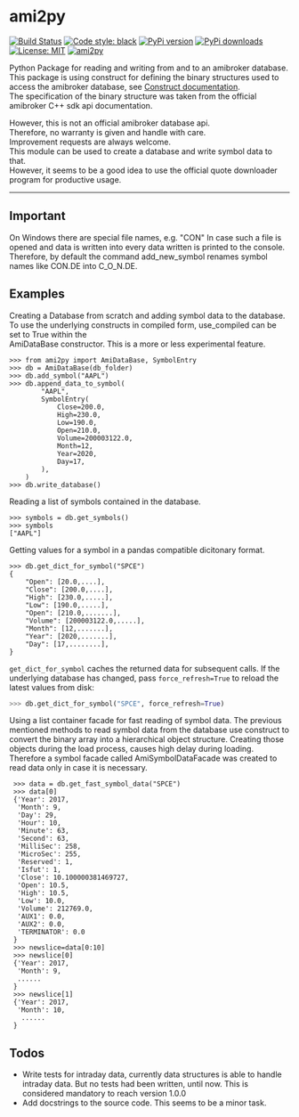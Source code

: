  ami2py
==========================

[![Build Status](https://travis-ci.org/F2011B/ami2py.svg?branch=master)](https://travis-ci.org/F2011B/ami2py)
[![Code style: black](https://img.shields.io/badge/code%20style-black-000000.svg)](https://github.com/psf/black)
[![PyPi version](https://pypip.in/v/ami2py/badge.png)](https://crate.io/packages/ami2py/)
[![PyPi downloads](https://pypip.in/d/ami2py/badge.png)](https://crate.io/packages/ami2py/)
[![License: MIT](https://img.shields.io/badge/License-MIT-yellow.svg)](https://opensource.org/licenses/MIT)
[![ami2py](https://snyk.io/advisor/python/ami2py/badge.svg)](https://snyk.io/advisor/python/ami2py)

Python Package for reading and writing from and to an amibroker database.<br/>
This package is using construct for defining the binary structures used to access the amibroker database, 
see [Construct documentation](https://construct.readthedocs.io/en/latest/). <br/>
The specification of the binary structure was taken from the official amibroker C++ sdk api documentation.

However, this is not an official amibroker database api. <br/> 
Therefore, no warranty is given and handle with care. <br/>
Improvement requests are always welcome.<br/>
This module can be used to create a database and write symbol data to that. <br/> 
However, it seems to be a good idea to use the official quote downloader program for productive usage.<br/>
__________________________________________________


Important
---------
On Windows there are special file names, e.g. "CON"
In case such a file is opened and data is written into every data written 
is printed to the console.
Therefore, by default the command add_new_symbol renames symbol names like CON.DE into C_O_N.DE.

Examples
---------

Creating a Database from scratch and adding symbol data to the database.
To use the underlying constructs in compiled form, use_compiled can be set to True within the  
AmiDataBase constructor. This is a more or less experimental feature.

    >>> from ami2py import AmiDataBase, SymbolEntry
    >>> db = AmiDataBase(db_folder)
    >>> db.add_symbol("AAPL")    
    >>> db.append_data_to_symbol(
            "AAPL",
            SymbolEntry(
                Close=200.0,
                High=230.0,
                Low=190.0,
                Open=210.0,
                Volume=200003122.0,
                Month=12,
                Year=2020,
                Day=17,
            ),
        )
    >>> db.write_database()

Reading a list of symbols contained in the database.

    >>> symbols = db.get_symbols()
    >>> symbols
    ["AAPL"]

Getting values for a symbol in a pandas compatible dicitonary format.

    >>> db.get_dict_for_symbol("SPCE")
    {
        "Open": [20.0,....],
        "Close": [200.0,....],
        "High": [230.0,.....],
        "Low": [190.0,.....],
        "Open": [210.0,.......],
        "Volume": [200003122.0,.....],
        "Month": [12,.......],
        "Year": [2020,.......],
        "Day": [17,........],
    }

`get_dict_for_symbol` caches the returned data for subsequent calls. If the
underlying database has changed, pass `force_refresh=True` to reload the latest
values from disk:

```python
>>> db.get_dict_for_symbol("SPCE", force_refresh=True)
```

Using a list container facade for fast reading of symbol data. 
The previous mentioned methods to read symbol data from the database use construct to 
convert the binary array into a hierarchical object structure. 
Creating those objects during the load process, causes high delay during loading. 
Therefore a symbol facade called AmiSymbolDataFacade was created to read data only in case 
it is necessary.

     >>> data = db.get_fast_symbol_data("SPCE")
     >>> data[0]
     {'Year': 2017, 
      'Month': 9, 
      'Day': 29, 
      'Hour': 10, 
      'Minute': 63, 
      'Second': 63, 
      'MilliSec': 258, 
      'MicroSec': 255, 
      'Reserved': 1,  
      'Isfut': 1,  
      'Close': 10.100000381469727, 
      'Open': 10.5, 
      'High': 10.5, 
      'Low': 10.0, 
      'Volume': 212769.0, 
      'AUX1': 0.0, 
      'AUX2': 0.0,  
      'TERMINATOR': 0.0
     }
     >>> newslice=data[0:10] 
     >>> newslice[0]
     {'Year': 2017,
      'Month': 9,
      ......
     }
     >>> newslice[1]
     {'Year': 2017,
      'Month': 10,
       ......
     }

Todos
--------------------
* Write tests for intraday data, currently data structures is able to handle intraday data. 
  But no tests had been written, until now. 
  This is considered mandatory to reach version 1.0.0  
* Add docstrings to the source code. This seems to be a minor task.






